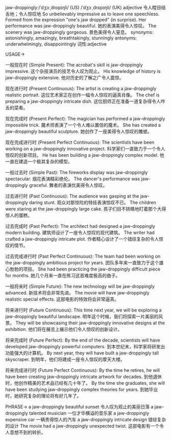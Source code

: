 jaw-droppingly:/ˈdʒɔːˌdrɒpɪŋli/ (US) /ˈdʒɔːˌdrɒpɪŋli/ (UK)
adjective
令人瞠目结舌地；令人惊叹地
So unbelievably impressive as to leave one speechless.  Formed from the expression "one's jaw dropped" (in surprise).
Her performance was jaw-droppingly beautiful. 她的表演美得令人惊叹。
The scenery was jaw-droppingly gorgeous.  景色美得令人窒息。
synonyms: astonishingly, amazingly, breathtakingly, stunningly
antonyms: underwhelmingly, disappointingly
词性:adjective


USAGE->

一般现在时 (Simple Present):
The acrobat's skill is jaw-droppingly impressive.  这个杂技演员的技艺令人叹为观止。
His knowledge of history is jaw-droppingly extensive. 他对历史的了解之广令人震惊。

现在进行时 (Present Continuous):
The artist is creating a jaw-droppingly realistic portrait. 这位艺术家正在创作一幅令人惊叹的逼真肖像。
The chef is preparing a jaw-droppingly intricate dish.  这位厨师正在准备一道复杂得令人咋舌的菜肴。


现在完成时 (Present Perfect):
The magician has performed a jaw-droppingly impossible trick. 魔术师表演了一个令人难以置信的魔术。
She has created a jaw-droppingly beautiful sculpture. 她创作了一座美得令人惊叹的雕塑。


现在完成进行时 (Present Perfect Continuous):
The scientists have been working on a jaw-droppingly innovative project. 科学家们一直致力于一个令人惊叹的创新项目。
He has been building a jaw-droppingly complex model. 他一直在建造一个极其复杂的模型。


一般过去时 (Simple Past):
The fireworks display was jaw-droppingly spectacular. 烟花表演精彩绝伦。
The dancer's performance was jaw-droppingly graceful. 舞者的表演优美得令人惊叹。


过去进行时 (Past Continuous):
The audience was gasping at the jaw-droppingly daring stunt. 观众对那惊险的特技表演惊叹不已。
The children were staring at the jaw-droppingly large cake. 孩子们目不转睛地盯着那个大得惊人的蛋糕。


过去完成时 (Past Perfect):
The architect had designed a jaw-droppingly modern building.  建筑师设计了一座令人惊叹的现代建筑。
The writer had crafted a jaw-droppingly intricate plot. 作者精心设计了一个错综复杂的令人惊叹的情节。


过去完成进行时 (Past Perfect Continuous):
The team had been working on the jaw-droppingly ambitious project for years.  团队多年来一直致力于这个雄心勃勃的项目。
She had been practicing the jaw-droppingly difficult piece for months. 她几个月来一直在练习这首难度极高的曲子。


一般将来时 (Simple Future):
The new technology will be jaw-droppingly advanced. 新技术将会非常先进。
The movie will have jaw-droppingly realistic special effects. 这部电影的特效将会非常逼真。


将来进行时 (Future Continuous):
This time next year, we will be exploring a jaw-droppingly beautiful landscape. 明年这个时候，我们将探索一片美丽的风景。
They will be showcasing their jaw-droppingly innovative designs at the exhibition. 他们将在展览上展示他们令人惊叹的创新设计。


将来完成时 (Future Perfect):
By the end of the decade, scientists will have developed jaw-droppingly powerful computers. 到本世纪末，科学家将研发出功能强大的计算机。
By next year, they will have built a jaw-droppingly tall skyscraper. 到明年，他们将建成一座令人惊叹的摩天大楼。


将来完成进行时 (Future Perfect Continuous):
By the time he retires, he will have been creating jaw-droppingly intricate artwork for decades. 到他退休时，他创作精美的艺术品已经有几十年了。
By the time she graduates, she will have been studying jaw-droppingly complex theories for years. 到她毕业时，她研究复杂的理论将有好几年了。


PHRASE->
a jaw-droppingly beautiful sunset  令人叹为观止的美丽日落
a jaw-droppingly talented musician 一位才华横溢的音乐家
a jaw-droppingly expensive car 一辆贵得惊人的汽车
a jaw-droppingly intricate design 错综复杂的设计
The movie had a jaw-droppingly unexpected twist.  这部电影有一个令人意想不到的转折。
